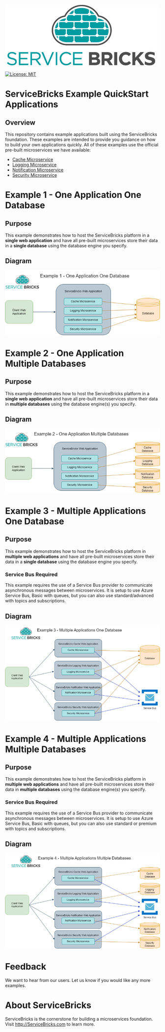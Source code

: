 ![ServiceBricks Logo](https://github.com/holomodular/ServiceBricks/blob/main/Logo.png)  

[![License: MIT](https://img.shields.io/badge/License-MIT-blue.svg)](https://opensource.org/licenses/MIT)

# ServiceBricks Example QuickStart Applications

## Overview

This repository contains example applications built using the ServiceBricks foundation.
These examples are intended to provide you guidance on how to build your own applications quickly.
All of these examples use the official pre-built microservices we have available:

* [Cache Microservice](https://github.com/holomodular/ServiceBricks-Cache)
* [Logging Microservice](https://github.com/holomodular/ServiceBricks-Logging)
* [Notification Microservice](https://github.com/holomodular/ServiceBricks-Notification)
* [Security Microservice](https://github.com/holomodular/ServiceBricks-Security)


# Example 1 - One Application One Database

## Purpose

This example demonstrates how to host the ServiceBricks platform in a **single web application** and have all pre-built microservices store their data in a **single database** using the database engine you specify.

## Diagram

![Example 1 Diagram](https://github.com/holomodular/ServiceBricks-Examples/blob/main/Example1-OneApplicationOneDatabase/Example1.png)  


# Example 2 - One Application Multiple Databases

## Purpose

This example demonstrates how to host the ServiceBricks platform in a **single web application** and have all pre-built microservices store their data in **multiple databases** using the database engine(s) you specify.

## Diagram

![Example 2 Diagram](https://github.com/holomodular/ServiceBricks-Examples/blob/main/Example2-OneApplicationMultipleDatabases/Example2.png) 


# Example 3 - Multiple Applications One Database

## Purpose

This example demonstrates how to host the ServiceBricks platform in **multiple web applications** and have all pre-built microservices store their data in a **single database** using the database engine you specify.

### Service Bus Required
This example requires the use of a Service Bus provider to communicate asynchronous messages between microservices.
It is setup to use Azure Service Bus, Basic with queues, but you can also use standard/advanced with topics and subscriptions.

## Diagram

![Example 3 Diagram](https://github.com/holomodular/ServiceBricks-Examples/blob/main/Example3-MultipleApplicationsOneDatabase/Example3.png) 


# Example 4 - Multiple Applications Multiple Databases

## Purpose

This example demonstrates how to host the ServiceBricks platform in **multiple web applications** and have all pre-built microservices store their data in **multiple databases** using the database engine(s) you specify.

### Service Bus Required
This example requires the use of a Service Bus provider to communicate asynchronous messages between microservices.
It is setup to use Azure Service Bus, Basic with queues, but you can also use standard or premium with topics and subscriptions.

## Diagram
![Example 4 Diagram](https://github.com/holomodular/ServiceBricks-Examples/blob/main/Example4-MultipleApplicationsMultipleDatabases/Example4.png) 


# Feedback

We want to hear from our users. Let us know if you would like any more examples.


# About ServiceBricks

ServiceBricks is the cornerstone for building a microservices foundation.
Visit http://ServiceBricks.com to learn more.
